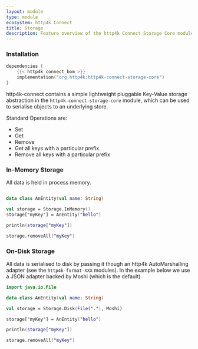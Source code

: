 ```yaml
---
layout: module
type: module
ecosystem: http4k Connect
title: Storage
description: Feature overview of the http4k Connect Storage Core module
---
```


### Installation 

```kotlin
dependencies {
    {{< http4k_connect_bom >}}
    implementation("org.http4k:http4k-connect-storage-core")
}
```

http4k-connect contains a simple lightweight pluggable Key-Value storage abstraction in the `http4k-connect-storage-core` module, which can be used to serialise objects to an underlying store.

Standard Operations are:

- Set
- Get
- Remove
- Get all keys with a particular prefix
- Remove all keys with a particular prefix

### In-Memory Storage

All data is held in process memory.

```kotlin

data class AnEntity(val name: String)

val storage = Storage.InMemory()
storage["myKey"] = AnEntity("hello")

println(storage["myKey"])

storage.removeAll("myKey")
```


### On-Disk Storage

All data is serialised to disk by passing it though an http4k AutoMarshalling adapter (see the `http4k-format-XXX` modules). In the example below we use a JSON adapter backed by Moshi (which is the default).

```kotlin
import java.io.File

data class AnEntity(val name: String)

val storage = Storage.Disk(File("."), Moshi)

storage["myKey"] = AnEntity("hello")

println(storage["myKey"])

storage.removeAll("myKey")
```

